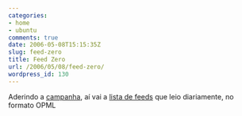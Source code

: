 ```yaml
---
categories:
- home
- ubuntu
comments: true
date: 2006-05-08T15:15:35Z
slug: feed-zero
title: Feed Zero
url: /2006/05/08/feed-zero/
wordpress_id: 130
---
```


Aderindo a [campanha](http://www.meiobit.com/arq/007865.html), aí vai a [lista de feeds](/elm.opml) que leio diariamente,  no formato OPML
